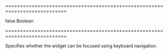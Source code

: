 ===========================================================================
<!--default-->false<!--/default-->
<!--type-->Boolean<!--/type-->
===========================================================================

<!--shortDescription-->
Specifies whether the widget can be focused using keyboard navigation.
<!--/shortDescription-->

<!--fullDescription-->

<!--/fullDescription-->